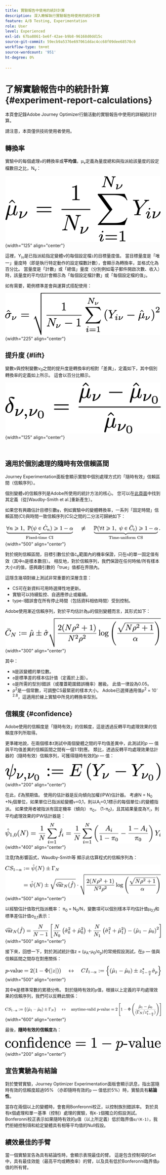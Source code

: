 ```yaml
---
title: 實驗報告中使用的統計計算
description: 深入瞭解執行實驗報告時使用的統計計算
feature: A/B Testing, Experimentation
role: User
level: Experienced
exl-id: 67ba8861-be6f-42ae-b9b8-96168d0dd15c
source-git-commit: 59ecb9a5376e697061ddac4cc68f09dee68570c0
workflow-type: tm+mt
source-wordcount: '951'
ht-degree: 0%

---
```


# 了解實驗報告中的統計計算 {#experiment-report-calculations}

本頁會記錄Adobe Journey Optimizer行銷活動的實驗報告中使用的詳細統計計算。

請注意，本頁僅供技術使用者使用。

## 轉換率

實驗中的每個處理`ν`的轉換率或&#x200B;**平均值**，μ<sub>ν</sub>定義為量度總和與指派給該量度的設定檔數目之比，N<sub>ν</sub>：

![](assets/statistical_1.png){width="125" align="center"}

這裡，Y<sub>iν</sub>是已指派給指定變體&#x200B;*ν*&#x200B;的每個設定檔`i`的目標量度值。 當目標量度是「唯一」量度時（即是執行特定動作的設定檔數計數），會顯示為轉換率，並格式化為百分比。 當量度是「計數」或「總值」量度（分別例如電子郵件開啟次數、收入）時，該量度的平均估計會顯示為「每個設定檔計數」或「每個設定檔的值」。

如有需要，範例標準差會與運算式搭配使用：

![](assets/statistical_2.png){width="225" align="center"}

## 提升度 {#lift}

變數&#x200B;*ν*&#x200B;與控制變數&#x200B;*ν<sub>0</sub>*&#x200B;之間的提升度是轉換率的相對「差異」，定義如下，其中個別轉換率的定義如上所示。 這會以百分比顯示。

![](assets/statistical_3.png){width="125" align="center"}

</br>

## 適用於個別處理的隨時有效信賴區間

Journey Experimentation面板會顯示實驗中個別處理方式的「隨時有效」信賴區間（信賴序列）。

個別變體`ν`的信賴序列是Adobe所使用的統計方法的核心。 您可以在[此頁面](https://doi.org/10.48550/arXiv.2103.06476)中找到其定義（從[Waudby-Smith et al.]重新產生）。

如果您有興趣估計目標引數`ψ`，例如實驗中的變體轉換率，一系列「固定時間」信賴區間(CI)與時間一致信賴序列(CS)之間的二分法可歸納如下：

![](assets/statistical_4.png){width="500" align="center"}

對於規則信賴區間，目標引數位於值ċ<sub>n</sub>範圍內的機率保證，只在`n`的單一固定值有效（其中`n`是樣本數目）。 相反地，對於信賴序列，我們保證在任何時候/所有樣本大小`t`的值，感興趣引數的「true」值都在界限內。

這隱含幾項對線上測試非常重要的深層含意：

* CS可在新資料可用時選擇性地更新。
* 實驗可以持續監控、自適應停止或繼續。
* type-I錯誤會在所有停止時間（包括資料相依時間）受到控制。

Adobe使用漸近信賴序列，對於平均估計為`μ`的個別變體而言，其形式如下：

![](assets/statistical_5.png){width="300" align="center"}

其中：

* `N`是該變體的單位數。
* `σ`是標準差的樣本估計值（定義於上面）。
* `α`是所需的型別I錯誤（或覆蓋範圍錯誤機率）層級。 此值一律設為0.05。
* ρ<sup>2</sup>是一個常數，可調整CS最緊密的樣本大小。 Adobe已選擇通用值ρ<sup>2</sup> = 10<sup>-2.8</sup>，這適用於線上實驗中所見的轉換率型別。

## 信賴度 {#confidence}

Adobe使用的信賴度是「隨時有效」的信賴度，這是透過反轉平均處理效果的信賴度序列所取得。

更準確地說，在兩個樣本&#x200B;*t*&#x200B;測試中兩個變體之間的平均值差異中，此測試的&#x200B;*p* — 值與平均值差異的信賴區間之間有一個1:1對應。 類比，透過反轉平均處理效果估計器的（隨時有效）信賴序列，可獲得隨時有效的&#x200B;*p* — 值：

![](assets/statistical_6.png){width="200" align="center"}

在此，*E*&#x200B;為預期值。 使用的估計器是反向傾向加權(IPW)估計器。 考慮N = N<sub>0</sub> +N<sub>1</sub>個單位，如果單位已指派給變體`ν`=0,1，則以A<sub>i</sub>=0,1標示的每個單位`i`的變體指派。 如果使用者被指派有固定機率（傾向） π<sub>0</sub>， (1-π<sub>0</sub>)，且其結果量度為Y<sub>i</sub>，則平均處理效果的IPW估計器是：

![](assets/statistical_12.png){width="400" align="center"}

注意&#x200B;*f*&#x200B;為影響函式，Waudby-Smith等 顯示此估算程式的信賴序列為：

![](assets/statistical_7.png){width="500" align="center"}

以經驗估計值取代指派概率： π<sub>0</sub> = N<sub>0</sub>/N，變數項可以個別樣本平均估計值μ<sub>0,1</sub>和標準差估計值σ<sub>0,1</sub>表示：

![](assets/statistical_8.png){width="500" align="center"}

接下來，回想一下，對於測試統計值z = (μ<sub>A</sub>-μ<sub>0</sub>/σ<sub>p</sub>)的常規假設測試，在`p` — 值與信賴區間之間存在對應關係：

![](assets/statistical_9.png){width="500" align="center"}

其中`Φ`是標準常數的累積分佈。 對於隨時有效的`p`值，根據以上定義的平均處理效果的信賴序列，我們可以反轉此關係：

![](assets/statistical_10.png){width="600" align="center"}

最後，**隨時有效的信賴度**&#x200B;為：

![](assets/statistical_11.png){width="200" align="center"}

## 宣告實驗為有結論

對於雙臂實驗，Journey Optimizer Experimentation面板會顯示訊息，指出當隨時有效的信賴度超過95% （亦即隨時有效的`p` — 值低於5%）時，實驗具有&#x200B;**結論性**。

當存在兩個以上的變體時，會套用Bonferonni校正，以控制族別錯誤率。 對於具有`K`個處理和單一基準（控制）處理的實驗，有`K-1`個獨立的假設測試。 Bonferonni校正表示如果隨時有效的`p`值（以上所定義）低於臨界值`α/(K-1)`，我們拒絕控制項和給定變體具有相等平均值的Null假設。

## 績效最佳的手臂

當一個實驗宣告為具有結論性時，會顯示表現最佳的臂。 這是包含控制項的Set中，具有最佳效能（最高平均或轉換率）的臂，以及具有低於Bonferonni臨界值`p`值的所有臂。
